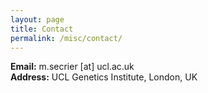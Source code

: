 ```yaml
---
layout: page
title: Contact
permalink: /misc/contact/
---
```

**Email:** m.secrier [at] ucl.ac.uk  
**Address:** UCL Genetics Institute, London, UK

